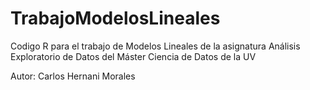 # TrabajoModelosLineales
Codigo R para el trabajo de Modelos Lineales de la asignatura Análisis Exploratorio de Datos del  Máster Ciencia de Datos de la UV

Autor: Carlos Hernani Morales
